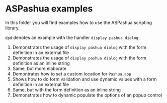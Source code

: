 ASPashua examples
=================

In this folder you will find examples how to use the ASPashua scripting library.

`dpd` denotes an example with the handler `display pashua dialog`.

1. Demonstrates the usage of `display pashua dialog` with the form definition in an external file
2. Demonstrates the usage of `display pashua dialog` with the form definition as an inline string
3. Same, but more elaborate
4. Demontrates how to set a custom location for `Pashua.app`
5. Shows how to do form validation and use dynamic values with a form definition in an external file
6. Same, but with the form definition as an inline string
7. Demonstrates how to dynamic populate the options of an popup control

